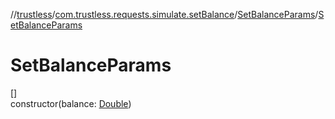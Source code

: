 //[trustless](../../../index.md)/[com.trustless.requests.simulate.setBalance](../index.md)/[SetBalanceParams](index.md)/[SetBalanceParams](-set-balance-params.md)

# SetBalanceParams

[]\
constructor(balance: [Double](https://kotlinlang.org/api/latest/jvm/stdlib/kotlin/-double/index.html))
